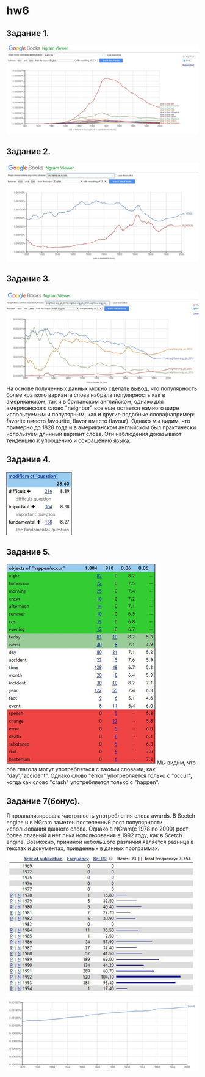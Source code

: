 # hw6
## Задание 1. 
![Alt text](https://github.com/uliagusevaa123/hw6/blob/master/photo_2018-04-08_12-59-28.jpg)  
## Задание 2. 
![Alt text](https://github.com/uliagusevaa123/hw6/blob/master/photo_2018-04-08_13-24-19.jpg)
## Задание 3. 
![Alt text](https://github.com/uliagusevaa123/hw6/blob/master/photo_2018-04-08_13-47-35.jpg) 
На основе полученных данных можно сделать вывод, что популярность более краткого варианта слова набрала популярность как в американском, так и в британском английском, однако для американского слово "neighbor" все еще остается намного шире используемым и популярным, как и другие подобные слова(например: favorite вместо favourite, flavor вместо flavour). Однако мы видим, что примерно до 1828 года и в американском английском был практически используем длинный вариант слова. Эти наблюдения доказывают тенденцию к упрощению и сокращению языка. 
## Задание 4. 
![Alt text](https://github.com/uliagusevaa123/hw6/blob/master/photo_2018-04-08_23-38-26.jpg) 
## Задание 5. 
![Alt text](https://github.com/uliagusevaa123/hw6/blob/master/photo_2018-04-09_00-30-32.jpg) 
Мы видим, что оба глагола могут употребляться с такими словами, как "day","accident". Однако слово "error" употребляется только с "occur", когда как слово "crash" употребляется только с "happen". 
## Задание 7(бонус). 
Я проанализировала частотность употребления слова awards. В Scetch engine и в NGram заметен постепенный рост популярности использования данного слова. Однако в NGram(с 1978 по 2000) рост более плавный и нет пика использования в 1992 году, как в Scetch engine. Возможно, причиной небольшого различия является разница в текстах и документах, привденных в данных программах. 
![Alt text](https://github.com/uliagusevaa123/hw6/blob/master/photo_2018-04-09_00-51-44.jpg) 
![Alt text](https://github.com/uliagusevaa123/hw6/blob/master/photo_2018-04-09_00-42-50.jpg)
